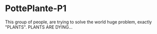 # PottePlante-P1
This group of people, are trying to solve the world huge problem, exactly "PLANTS". PLANTS ARE DYING...
